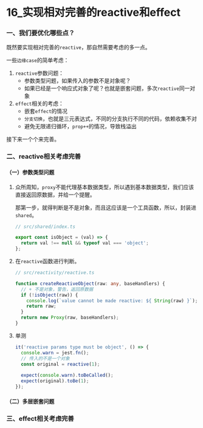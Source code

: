 # 16_实现相对完善的reactive和effect

### 一、我们要优化哪些点？

既然要实现相对完善的`reactive`，那自然需要考虑的多一点。

一些`边缘case`的简单考虑：

1. `reactive`参数问题：
   - 参数类型问题，如果传入的参数不是对象呢？
   - 如果已经是一个响应式对象了呢？也就是嵌套问题，多次`reactive`同一对象
2. `effect`相关的考虑：
   - 嵌套`effect`的情况
   - `分支切换`，也就是三元表达式，不同的分支执行不同的代码，依赖收集不对
   - 避免无限递归循环，`prop++`的情况，导致栈溢出

接下来一个个来完善。

### 二、reactive相关考虑完善

#### （一）参数类型问题

1. 众所周知，`proxy`不能代理基本数据类型，所以遇到基本数据类型，我们应该直接返回原数据，并给一个提醒。

   那第一步，就得判断是不是对象，而且这应该是一个工具函数，所以，封装进`shared`。

   ```ts
   // src/shared/index.ts
   
   export const isObject = (val) => {
     return val !== null && typeof val === 'object';
   };
   ```

2. 在`reactive`函数进行判断。

   ```ts
   // src/reactivity/reactive.ts
   
   function createReactiveObject(raw: any, baseHandlers) {
     // + 不是对象，警告，返回原数据
     if (!isObject(raw)) {
       console.log(`value cannot be made reactive: ${ String(raw) }`);
       return raw;
     }
     return new Proxy(raw, baseHandlers);
   }
   ```

3. 单测

   ```ts
   it('reactive params type must be object', () => {
     console.warn = jest.fn();
     // 传入的不是一个对象
     const original = reactive(1);
     
     expect(console.warn).toBeCalled();
     expect(original).toBe(1);
   });
   ```

#### （二）多层嵌套问题

### 三、effect相关考虑完善